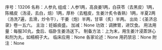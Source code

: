 序号：13206
名称：人参丸
组成：人参1两，高良姜1两，白茯苓（去黑皮）1两，陈橘皮（汤浸，去白，焙）1两，厚朴（去粗皮，生姜汁炙令香熟）1两，半夏2两（汤洗7遍，去滑，炒令干），干姜（炮）半两，甘草（炙）半两。
出处：《圣济总录》卷一五六。
主治：妊娠痰盛。
加减：None
功效：调脾胃，进饮食。
用法用量：每服30丸，食后、临卧生姜汤送下。
制备方法：上为末，用生姜汁浸蒸饼心和剂为丸，如梧桐子大。
临床应用：None
各家论述：None
用药禁忌：None
附注：None
